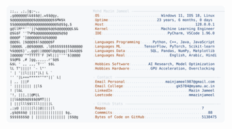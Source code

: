 <picture>
  <source srcset="https://raw.githubusercontent.com/mmazinjameel/mmazinjameel/main/dark_mode.svg?v=1746468713" media="(prefers-color-scheme: dark)">
  <img src="https://raw.githubusercontent.com/mmazinjameel/mmazinjameel/main/light_mode.svg?v=1746468713">
</picture>

